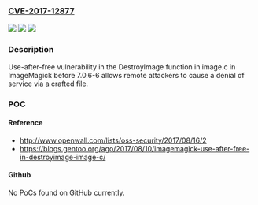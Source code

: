 ### [CVE-2017-12877](https://cve.mitre.org/cgi-bin/cvename.cgi?name=CVE-2017-12877)
![](https://img.shields.io/static/v1?label=Product&message=n%2Fa&color=blue)
![](https://img.shields.io/static/v1?label=Version&message=n%2Fa&color=blue)
![](https://img.shields.io/static/v1?label=Vulnerability&message=n%2Fa&color=brighgreen)

### Description

Use-after-free vulnerability in the DestroyImage function in image.c in ImageMagick before 7.0.6-6 allows remote attackers to cause a denial of service via a crafted file.

### POC

#### Reference
- http://www.openwall.com/lists/oss-security/2017/08/16/2
- https://blogs.gentoo.org/ago/2017/08/10/imagemagick-use-after-free-in-destroyimage-image-c/

#### Github
No PoCs found on GitHub currently.

